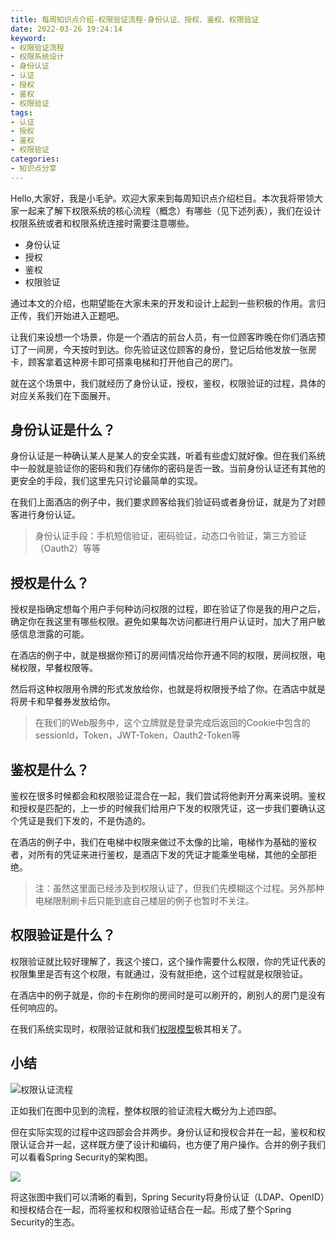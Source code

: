 ```yaml
---
title: 每周知识点介绍-权限验证流程-身份认证、授权、鉴权、权限验证
date: 2022-03-26 19:24:14
keyword:
- 权限验证流程
- 权限系统设计
- 身份认证
- 认证
- 授权
- 鉴权
- 权限验证
tags:
- 认证
- 授权
- 鉴权
- 权限验证
categories:
- 知识点分享
---
```


Hello,大家好，我是小毛驴。欢迎大家来到每周知识点介绍栏目。本次我将带领大家一起来了解下权限系统的核心流程（概念）有哪些（见下述列表），我们在设计权限系统或者和权限系统连接时需要注意哪些。  

* 身份认证
* 授权
* 鉴权
* 权限验证

通过本文的介绍，也期望能在大家未来的开发和设计上起到一些积极的作用。言归正传，我们开始进入正题吧。  

<!--more-->

让我们来设想一个场景，你是一个酒店的前台人员，有一位顾客昨晚在你们酒店预订了一间房，今天按时到达。你先验证这位顾客的身份，登记后给他发放一张房卡，顾客拿着这种房卡即可搭乘电梯和打开他自己的房门。  

就在这个场景中，我们就经历了身份认证，授权，鉴权，权限验证的过程，具体的对应关系我们在下面展开。  

## 身份认证是什么？

身份认证是一种确认某人是某人的安全实践，听着有些虚幻就好像。但在我们系统中一般就是验证你的密码和我们存储你的密码是否一致。当前身份认证还有其他的更安全的手段，我们这里先只讨论最简单的实现。  

在我们上面酒店的例子中，我们要求顾客给我们验证码或者身份证，就是为了对顾客进行身份认证。

> 身份认证手段：手机短信验证，密码验证，动态口令验证，第三方验证（Oauth2）等等

## 授权是什么？

授权是指确定想每个用户手何种访问权限的过程，即在验证了你是我的用户之后，确定你在我这里有哪些权限。避免如果每次访问都进行用户认证时，加大了用户敏感信息泄露的可能。

在酒店的例子中，就是根据你预订的房间情况给你开通不同的权限，房间权限，电梯权限，早餐权限等。

然后将这种权限用令牌的形式发放给你，也就是将权限授予给了你。在酒店中就是将房卡和早餐券发放给你。

> 在我们的Web服务中，这个立牌就是登录完成后返回的Cookie中包含的sessionId，Token，JWT-Token，Oauth2-Token等

## 鉴权是什么？

鉴权在很多时候都会和权限验证混合在一起，我们尝试将他剥开分离来说明。鉴权和授权是匹配的，上一步的时候我们给用户下发的权限凭证，这一步我们要确认这个凭证是我们下发的，不是伪造的。  

在酒店的例子中，我们在电梯中权限来做过不太像的比喻，电梯作为基础的鉴权者，对所有的凭证来进行鉴权，是酒店下发的凭证才能乘坐电梯，其他的全部拒绝。

> 注：虽然这里面已经涉及到权限认证了，但我们先模糊这个过程。另外那种电梯限制刷卡后只能到底自己楼层的例子也暂时不关注。

## 权限验证是什么？

权限验证就比较好理解了，我这个接口，这个操作需要什么权限，你的凭证代表的权限集里是否有这个权限，有就通过，没有就拒绝，这个过程就是权限验证。

在酒店中的例子就是，你的卡在刷你的房间时是可以刷开的，刷别人的房门是没有任何响应的。

在我们系统实现时，权限验证就和我们[权限模型](//2022/03/26/每周知识点介绍-权限系统实现方案/)极其相关了。


## 小结

![权限认证流程](权限认证流程.svg)

正如我们在图中见到的流程，整体权限的验证流程大概分为上述四部。

但在实际实现的过程中这四部会合并两步。身份认证和授权合并在一起，鉴权和权限认证合并一起，这样既方便了设计和编码，也方便了用户操作。合并的例子我们可以看看Spring Security的架构图。

![](spring-security.png)

将这张图中我们可以清晰的看到，Spring Security将身份认证（LDAP、OpenID）和授权结合在一起，而将鉴权和权限验证结合在一起。形成了整个Spring Security的生态。